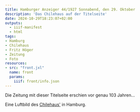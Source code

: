 ```yaml
---
title: Hamburger Anzeiger 44/1927 Sonnabend, den 29. Oktober
description: 'Das Chilehaus auf der Titelseite'
date: 2024-10-29T18:23:07+02:00
outputs:
  - iiif-manifest
  - html
tags:
- Hamburg
- Chilehaus
- Fritz Höger
- Zeitung
- Foto
resources:
- src: "front.jxl"
  name: front
  params:
    iiif: front/info.json
---
```


Die Zeitung mit dieser Titelseite erschien vor genau 103 Jahren...
<!--more-->
Eine Luftbild des [Chilehaus'](https://de.wikipedia.org/wiki/Chilehaus) in Hamburg.
